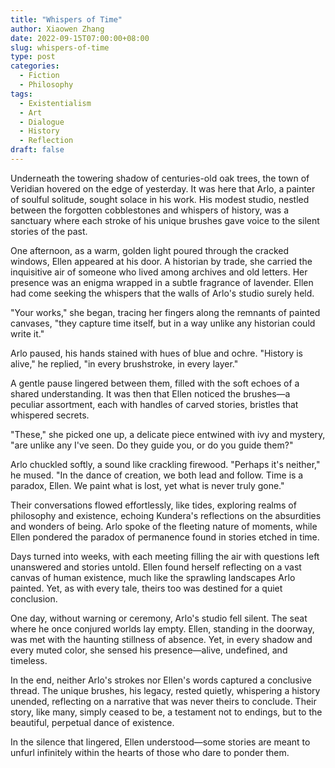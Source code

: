 ```yaml
---
title: "Whispers of Time"
author: Xiaowen Zhang
date: 2022-09-15T07:00:00+08:00
slug: whispers-of-time
type: post
categories:
  - Fiction
  - Philosophy
tags:
  - Existentialism
  - Art
  - Dialogue
  - History
  - Reflection
draft: false
---
```


Underneath the towering shadow of centuries-old oak trees, the town of Veridian hovered on the edge of yesterday. It was here that Arlo, a painter of soulful solitude, sought solace in his work. His modest studio, nestled between the forgotten cobblestones and whispers of history, was a sanctuary where each stroke of his unique brushes gave voice to the silent stories of the past.

One afternoon, as a warm, golden light poured through the cracked windows, Ellen appeared at his door. A historian by trade, she carried the inquisitive air of someone who lived among archives and old letters. Her presence was an enigma wrapped in a subtle fragrance of lavender. Ellen had come seeking the whispers that the walls of Arlo's studio surely held.

"Your works," she began, tracing her fingers along the remnants of painted canvases, "they capture time itself, but in a way unlike any historian could write it."

Arlo paused, his hands stained with hues of blue and ochre. "History is alive," he replied, "in every brushstroke, in every layer."

A gentle pause lingered between them, filled with the soft echoes of a shared understanding. It was then that Ellen noticed the brushes—a peculiar assortment, each with handles of carved stories, bristles that whispered secrets. 

"These," she picked one up, a delicate piece entwined with ivy and mystery, "are unlike any I've seen. Do they guide you, or do you guide them?"

Arlo chuckled softly, a sound like crackling firewood. "Perhaps it's neither," he mused. "In the dance of creation, we both lead and follow. Time is a paradox, Ellen. We paint what is lost, yet what is never truly gone."

Their conversations flowed effortlessly, like tides, exploring realms of philosophy and existence, echoing Kundera's reflections on the absurdities and wonders of being. Arlo spoke of the fleeting nature of moments, while Ellen pondered the paradox of permanence found in stories etched in time.

Days turned into weeks, with each meeting filling the air with questions left unanswered and stories untold. Ellen found herself reflecting on a vast canvas of human existence, much like the sprawling landscapes Arlo painted. Yet, as with every tale, theirs too was destined for a quiet conclusion.

One day, without warning or ceremony, Arlo's studio fell silent. The seat where he once conjured worlds lay empty. Ellen, standing in the doorway, was met with the haunting stillness of absence. Yet, in every shadow and every muted color, she sensed his presence—alive, undefined, and timeless.

In the end, neither Arlo's strokes nor Ellen's words captured a conclusive thread. The unique brushes, his legacy, rested quietly, whispering a history unended, reflecting on a narrative that was never theirs to conclude. Their story, like many, simply ceased to be, a testament not to endings, but to the beautiful, perpetual dance of existence.

In the silence that lingered, Ellen understood—some stories are meant to unfurl infinitely within the hearts of those who dare to ponder them.